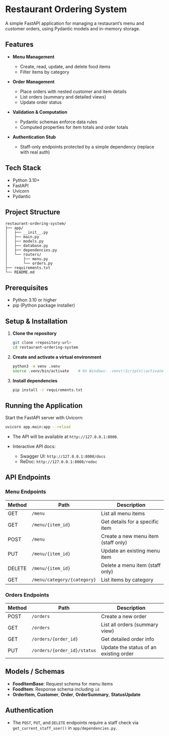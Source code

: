 # Restaurant Ordering System

A simple FastAPI application for managing a restaurant’s menu and customer orders, using Pydantic models and in-memory storage.

## Features

* **Menu Management**

  * Create, read, update, and delete food items
  * Filter items by category
* **Order Management**

  * Place orders with nested customer and item details
  * List orders (summary and detailed views)
  * Update order status
* **Validation & Computation**

  * Pydantic schemas enforce data rules
  * Computed properties for item totals and order totals
* **Authentication Stub**

  * Staff-only endpoints protected by a simple dependency (replace with real auth)

## Tech Stack

* Python 3.10+
* FastAPI
* Uvicorn
* Pydantic

## Project Structure

```
restaurant-ordering-system/
├── app/
│   ├── __init__.py
│   ├── main.py
│   ├── models.py
│   ├── database.py
│   ├── dependencies.py
│   └── routers/
│       ├── menu.py
│       └── orders.py
├── requirements.txt
└── README.md
```

## Prerequisites

* Python 3.10 or higher
* pip (Python package installer)

## Setup & Installation

1. **Clone the repository**

   ```bash
   git clone <repository-url>
   cd restaurant-ordering-system
   ```
2. **Create and activate a virtual environment**

   ```bash
   python3 -m venv .venv
   source .venv/bin/activate    # On Windows: .venv\\Scripts\\activate
   ```
3. **Install dependencies**

   ```bash
   pip install -r requirements.txt
   ```

## Running the Application

Start the FastAPI server with Uvicorn:

```bash
uvicorn app.main:app --reload
```

* The API will be available at `http://127.0.0.1:8000`.
* Interactive API docs:

  * Swagger UI: `http://127.0.0.1:8000/docs`
  * ReDoc: `http://127.0.0.1:8000/redoc`

## API Endpoints

### Menu Endpoints

| Method | Path                        | Description                         |
| ------ | --------------------------- | ----------------------------------- |
| GET    | `/menu`                     | List all menu items                 |
| GET    | `/menu/{item_id}`           | Get details for a specific item     |
| POST   | `/menu`                     | Create a new menu item (staff only) |
| PUT    | `/menu/{item_id}`           | Update an existing menu item        |
| DELETE | `/menu/{item_id}`           | Delete a menu item (staff only)     |
| GET    | `/menu/category/{category}` | List items by category              |

### Orders Endpoints

| Method | Path                        | Description                            |
| ------ | --------------------------- | -------------------------------------- |
| POST   | `/orders`                   | Create a new order                     |
| GET    | `/orders`                   | List all orders (summary view)         |
| GET    | `/orders/{order_id}`        | Get detailed order info                |
| PUT    | `/orders/{order_id}/status` | Update the status of an existing order |

## Models / Schemas

* **FoodItemBase**: Request schema for menu items
* **FoodItem**: Response schema including `id`
* **OrderItem**, **Customer**, **Order**, **OrderSummary**, **StatusUpdate**

## Authentication

* The `POST`, `PUT`, and `DELETE` endpoints require a staff check via `get_current_staff_user()` in `app/dependencies.py`.
